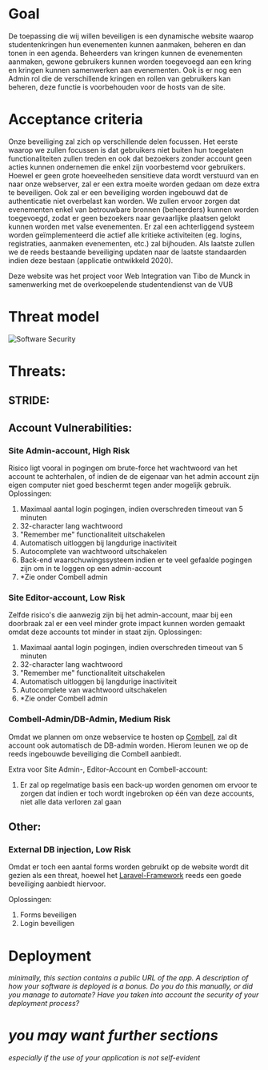 # Goal
De toepassing die wij willen beveiligen is een dynamische website waarop studentenkringen hun evenementen kunnen aanmaken, beheren en dan tonen in een agenda. Beheerders van kringen kunnen de evenementen aanmaken, gewone gebruikers kunnen worden toegevoegd aan een kring en kringen kunnen samenwerken aan evenementen. Ook is er nog een Admin rol die de verschillende kringen en rollen van gebruikers kan beheren, deze functie is voorbehouden voor de hosts van de site.
# Acceptance criteria
Onze beveiliging zal zich op verschillende delen focussen. Het eerste waarop we zullen focussen is dat gebruikers niet buiten hun toegelaten functionaliteiten zullen treden en ook dat bezoekers zonder account geen acties kunnen ondernemen die enkel zijn voorbestemd voor gebruikers. Hoewel er geen grote hoeveelheden sensitieve data wordt verstuurd van en naar onze webserver, zal er een extra moeite worden gedaan om deze extra te beveiligen. Ook zal er een beveiliging worden ingebouwd dat de authenticatie niet overbelast kan worden. We zullen ervoor zorgen dat evenementen enkel van betrouwbare bronnen (beheerders) kunnen worden toegevoegd, zodat er geen bezoekers naar gevaarlijke plaatsen gelokt kunnen worden met valse evenementen. Er zal een achterliggend systeem worden geïmplementeerd die actief alle kritieke activiteiten (eg. logins, registraties, aanmaken evenementen, etc.) zal bijhouden. Als laatste zullen we de reeds bestaande beveiliging updaten naar de laatste standaarden indien deze bestaan (applicatie ontwikkeld 2020).

Deze website was het project voor Web Integration van Tibo de Munck in samenwerking met de overkoepelende studentendienst van de VUB

# Threat model
![Software Security](https://user-images.githubusercontent.com/46536105/137717171-f577bfc0-7948-4f12-9494-bd4b201b76c4.png)


# Threats:

## STRIDE:

## Account Vulnerabilities:

### Site Admin-account, High Risk
Risico ligt vooral in pogingen om brute-force het wachtwoord van het account te achterhalen, of indien de de eigenaar van het admin account zijn eigen computer niet goed beschermt tegen ander mogelijk gebruik.
Oplossingen:
1. Maximaal aantal login pogingen, indien overschreden timeout van 5 minuten
2. 32-character lang wachtwoord
3. "Remember me" functionaliteit uitschakelen
4. Automatisch uitloggen bij langdurige inactiviteit
5. Autocomplete van wachtwoord uitschakelen
6. Back-end waarschuwingssysteem indien er te veel gefaalde pogingen zijn om in te loggen op een admin-account
7. *Zie onder Combell admin

### Site Editor-account, Low Risk
Zelfde risico's die aanwezig zijn bij het admin-account, maar bij een doorbraak zal er een veel minder grote impact kunnen worden gemaakt omdat deze accounts tot minder in staat zijn.
Oplossingen:
1. Maximaal aantal login pogingen, indien overschreden timeout van 5 minuten
2. 32-character lang wachtwoord
3. "Remember me" functionaliteit uitschakelen
4. Automatisch uitloggen bij langdurige inactiviteit
5. Autocomplete van wachtwoord uitschakelen
6. *Zie onder Combell admin

### Combell-Admin/DB-Admin, Medium Risk
Omdat we plannen om onze webservice te hosten op [Combell](https://www.combell.com/en/), zal dit account ook automatisch de DB-admin worden. Hierom leunen we op de reeds ingebouwde beveiliging die Combell aanbiedt.

Extra voor Site Admin-, Editor-Account en Combell-account:
1. Er zal op regelmatige basis een back-up worden genomen om ervoor te zorgen dat indien er toch wordt ingebroken op één van deze accounts, niet alle data verloren zal gaan

## Other:

### External DB injection, Low Risk
Omdat er toch een aantal forms worden gebruikt op de website wordt dit gezien als een threat, hoewel het [Laravel-Framework](https://laravel.com/) reeds een goede beveiliging aanbiedt hiervoor.

Oplossingen:
1. Forms beveiligen
2. Login beveiligen

# Deployment
*minimally, this section contains a public URL of the app. A description of how your software is deployed is a bonus. Do you do this manually, or did you manage to automate? Have you taken into account the security of your deployment process?*
# *you may want further sections*
*especially if the use of your application is not self-evident*
